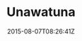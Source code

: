 ---
title: "Unawatuna"
date: 2015-08-07T08:26:41Z
draft: false
description: ""
hasGallery: true
type: post
region: "South Asia"
country: "Sri Lanka"
thumbnail: "unawatuna-1.jpg"
---